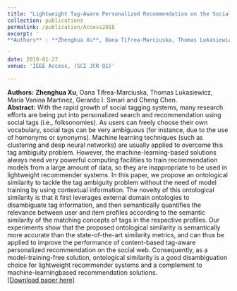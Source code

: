 ```yaml
---
title: "Lightweight Tag-Aware Personalized Recommendation on the Social Web Using Ontological Similarity"
collection: publications
permalink: /publication/Access2018
excerpt: '
**Authors** : **Zhenghua Xu**, Oana Tifrea-Marciuska, Thomas Lukasiewicz, Maria Vanina Martinez, Gerardo I. Simari and Cheng Chen.

'
date: 2019-01-27
venue: 'IEEE Access, (SCI JCR Q1)'

---
```


**Authors:** **Zhenghua Xu**, Oana Tifrea-Marciuska, Thomas Lukasiewicz, Maria Vanina Martinez, Gerardo I. Simari and Cheng Chen.  
**Abstract:** With the rapid growth of social tagging systems, many research efforts are being put into
personalized search and recommendation using social tags (i.e., folksonomies). As users can freely choose
their own vocabulary, social tags can be very ambiguous (for instance, due to the use of homonyms or synonyms). Machine learning techniques (such as clustering and deep neural networks) are usually applied
to overcome this tag ambiguity problem. However, the machine-learning-based solutions always need very
powerful computing facilities to train recommendation models from a large amount of data, so they are inappropriate to be used in lightweight recommender systems. In this paper, we propose an ontological similarity
to tackle the tag ambiguity problem without the need of model training by using contextual information. The
novelty of this ontological similarity is that it first leverages external domain ontologies to disambiguate
tag information, and then semantically quantifies the relevance between user and item profiles according to
the semantic similarity of the matching concepts of tags in the respective profiles. Our experiments show
that the proposed ontological similarity is semantically more accurate than the state-of-the-art similarity
metrics, and can thus be applied to improve the performance of content-based tag-aware personalized
recommendation on the social web. Consequently, as a model-training-free solution, ontological similarity is
a good disambiguation choice for lightweight recommender systems and a complement to machine-learningbased recommendation solutions.  
[[Download paper here]](https://ieeexplore.ieee.org/stamp/stamp.jsp?tp=&arnumber=8396258)
